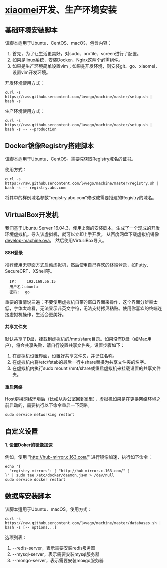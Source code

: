 # <a href="http://github.com/lovego/xiaomei">xiaomei</a>开发、生产环境安装

## 基础环境安装脚本
该脚本适用于Ubuntu、CentOS、macOS，包含内容：
1. 首先，为了让生活更美好，对sudo、profile、screen进行了配置。
2. 如果是linux系统，安装Docker、Nginx这两个必需组件。
3. 如果是生产环境简单设置vim；如果是开发环境，则安装git、go、xiaomei，设置vim开发环境。

开发环境使用方式：
```
curl -s https://raw.githubusercontent.com/lovego/machine/master/setup.sh | bash -s
```

生产环境使用方式：
```
curl -s https://raw.githubusercontent.com/lovego/machine/master/setup.sh | bash -s -- --production
```

## Docker镜像Registry搭建脚本
该脚本适用于Ubuntu、CentOS。需要先获取Registry域名的证书。

使用方式：
```
curl -s https://raw.githubusercontent.com/lovego/machine/master/registry.sh | bash -s -- registry.abc.com
```
将其中的样例域名参数"registry.abc.com"修改成需要搭建的Registry的域名。

## VirtualBox开发机
我们基于Ubuntu Server 16.04.3，使用上面的安装脚本，生成了一个现成的开发环境虚拟机。导入该虚拟机，就可以立即上手开发。
从百度网盘下载虚拟机镜像 <a target="_blank" href="https://pan.baidu.com/s/1nv9mEFZ">develop-machine.ova</a>， 然后使用VirtualBox导入。

#### SSH登录
推荐使用无界面方式启动虚拟机，然后使用自己喜欢的终端登录，如Putty、SecureCRT、XShell等。
```
  IP：    192.168.56.15
  用户名：ubuntu
  密码：  go
```
重要的事情说三遍：不要使用虚拟机自带的窗口界面来操作，这个界面分辨率太低，字体太难看，无法显示非英文字符，无法支持拷贝粘贴。使用你喜欢的终端连接虚拟机操作，生活会更美好。

#### 共享文件夹

默认共享了D盘，挂载到虚拟机的/mnt/share目录。如果没有D盘（如Mac用户），将会共享失败，请自行设置共享文件夹。设置步骤如下：
1. 在虚拟机设置界面，设置好共享文件夹，并记住名称。
2. 在虚拟机内将/etc/fstab的最后一行中share替换为共享文件夹的名字。
3. 在虚拟机内执行sudo mount /mnt/share或重启虚拟机来挂载设置的共享文件夹。

#### 重启网络
Host更换网络环境后（比如从办公室回到家里），虚拟机如果是在更换网络环境之前启动的，需要执行以下命令重启一下网络。
```
sudo service networking restart
```


## 自定义设置
#### 1. 设置Doker的镜像加速
例如，使用 "http://hub-mirror.c.163.com/" 进行镜像加速，执行如下命令：
```
echo '{
  "registry-mirrors": [ "http://hub-mirror.c.163.com/" ]
}' | sudo tee /etc/docker/daemon.json > /dev/null
sudo service docker restart
```


## 数据库安装脚本
该脚本适用于Ubuntu、macOS。使用方式：
```
curl -s https://raw.githubusercontent.com/lovego/machine/master/databases.sh | bash -s [-- options...]
```
选项列表：
1. --redis-server，表示需要安装redis服务器
2. --mysql-server，表示需要安装mysql服务器
3. --mongo-server，表示需要安装mongo服务器


